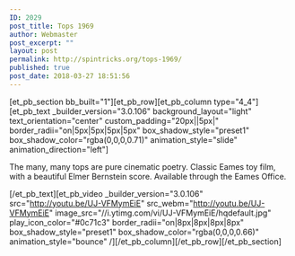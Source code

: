 ```yaml
---
ID: 2029
post_title: Tops 1969
author: Webmaster
post_excerpt: ""
layout: post
permalink: http://spintricks.org/tops-1969/
published: true
post_date: 2018-03-27 18:51:56
---
```

[et_pb_section bb_built="1"][et_pb_row][et_pb_column type="4_4"][et_pb_text _builder_version="3.0.106" background_layout="light" text_orientation="center" custom_padding="20px||5px|" border_radii="on|5px|5px|5px|5px" box_shadow_style="preset1" box_shadow_color="rgba(0,0,0,0.71)" animation_style="slide" animation_direction="left"]

The many, many tops are pure cinematic poetry. Classic Eames toy film, with a beautiful Elmer Bernstein score. Available through the Eames Office.

[/et_pb_text][et_pb_video _builder_version="3.0.106" src="http://youtu.be/UJ-VFMymEiE" src_webm="http://youtu.be/UJ-VFMymEiE" image_src="//i.ytimg.com/vi/UJ-VFMymEiE/hqdefault.jpg" play_icon_color="#0c71c3" border_radii="on|8px|8px|8px|8px" box_shadow_style="preset1" box_shadow_color="rgba(0,0,0,0.66)" animation_style="bounce" /][/et_pb_column][/et_pb_row][/et_pb_section]